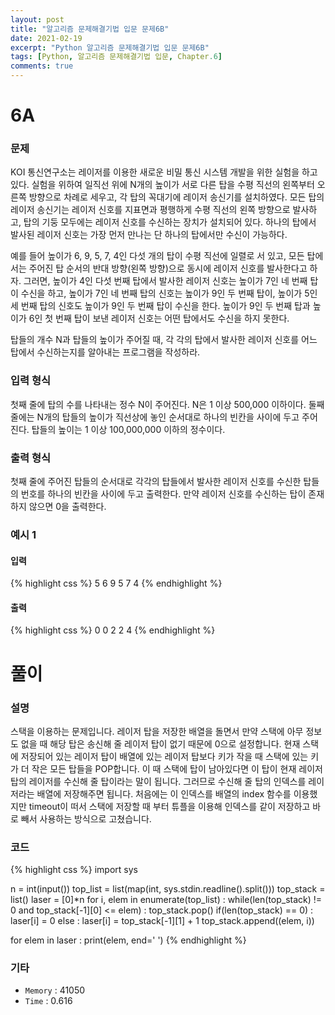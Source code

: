 ```yaml
---
layout: post
title: "알고리즘 문제해결기법 입문 문제6B"
date: 2021-02-19
excerpt: "Python 알고리즘 문제해결기법 입문 문제6B"
tags: [Python, 알고리즘 문제해결기법 입문, Chapter.6]
comments: true
---
```

# 6A

### 문제
KOI 통신연구소는 레이저를 이용한 새로운 비밀 통신 시스템 개발을 위한 실험을 하고 있다. 실험을 위하여 일직선 위에 N개의 높이가 서로 다른 탑을 수평 직선의 왼쪽부터 오른쪽 방향으로 차례로 세우고, 각 탑의 꼭대기에 레이저 송신기를 설치하였다. 모든 탑의 레이저 송신기는 레이저 신호를 지표면과 평행하게 수평 직선의 왼쪽 방향으로 발사하고, 탑의 기둥 모두에는 레이저 신호를 수신하는 장치가 설치되어 있다. 하나의 탑에서 발사된 레이저 신호는 가장 먼저 만나는 단 하나의 탑에서만 수신이 가능하다. 

예를 들어 높이가 6, 9, 5, 7, 4인 다섯 개의 탑이 수평 직선에 일렬로 서 있고, 모든 탑에서는 주어진 탑 순서의 반대 방향(왼쪽 방향)으로 동시에 레이저 신호를 발사한다고 하자. 그러면, 높이가 4인 다섯 번째 탑에서 발사한 레이저 신호는 높이가 7인 네 번째 탑이 수신을 하고, 높이가 7인 네 번째 탑의 신호는 높이가 9인 두 번째 탑이, 높이가 5인 세 번째 탑의 신호도 높이가 9인 두 번째 탑이 수신을 한다. 높이가 9인 두 번째 탑과 높이가 6인 첫 번째 탑이 보낸 레이저 신호는 어떤 탑에서도 수신을 하지 못한다.

탑들의 개수 N과 탑들의 높이가 주어질 때, 각 각의 탑에서 발사한 레이저 신호를 어느 탑에서 수신하는지를 알아내는 프로그램을 작성하라. 

### 입력 형식
첫째 줄에 탑의 수를 나타내는 정수 N이 주어진다. N은 1 이상 500,000 이하이다. 둘째 줄에는 N개의 탑들의 높이가 직선상에 놓인 순서대로 하나의 빈칸을 사이에 두고 주어진다. 탑들의 높이는 1 이상 100,000,000 이하의 정수이다. 

### 출력 형식
첫째 줄에 주어진 탑들의 순서대로 각각의 탑들에서 발사한 레이저 신호를 수신한 탑들의 번호를 하나의 빈칸을 사이에 두고 출력한다. 만약 레이저 신호를 수신하는 탑이 존재하지 않으면 0을 출력한다.

### 예시 1
#### 입력
{% highlight css %}
5
6 9 5 7 4
{% endhighlight %}
#### 출력
{% highlight css %}
0 0 2 2 4
{% endhighlight %}

# 풀이

### 설명
스택을 이용하는 문제입니다. 레이저 탑을 저장한 배열을 돌면서 만약 스택에 아무 정보도 없을 때 해당 탑은 송신해 줄 레이저 탑이 없기 때문에 0으로 설정합니다. 현재 스택에 저장되어 있는 레이저 탑이 배열에 있는 레이저 탑보다 키가 작을 때 스택에 있는 키가 더 작은 모든 탑들을 POP합니다. 이 때 스택에 탑이 남아있다면 이 탑이 현재 레이저 탑의 레이저를 수신해 줄 탑이라는 말이 됩니다. 그러므로 수신해 줄 탑의 인덱스를 레이저라는 배열에 저장해주면 됩니다. 처음에는 이 인덱스를 배열의 index 함수를 이용했지만 timeout이 떠서 스택에 저장할 때 부터 튜플을 이용해 인덱스를 같이 저장하고 바로 빼서 사용하는 방식으로 고쳤습니다. 

### 코드
{% highlight css %}
import sys

n = int(input())
top_list = list(map(int, sys.stdin.readline().split()))
top_stack = list()
laser = [0]*n
for i, elem in enumerate(top_list) :
	while(len(top_stack) != 0 and top_stack[-1][0] <= elem) : top_stack.pop()
	if(len(top_stack) == 0) : laser[i] = 0
	else : laser[i] = top_stack[-1][1] + 1
	top_stack.append((elem, i))
	
for elem in laser :
	print(elem, end=' ')
{% endhighlight %}

### 기타
- `Memory` : 41050	
- `Time` : 0.616